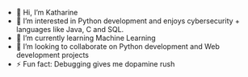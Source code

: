 - 👋 Hi, I’m Katharine
- 👀 I’m interested in Python development and enjoys cybersecurity + languages like Java, C and SQL. 
- 🌱 I’m currently learning Machine Learning
- 💞️ I’m looking to collaborate on Python development and Web development projects
- ⚡ Fun fact: Debugging gives me dopamine rush

<!---
Katharine007/Katharine007 is a ✨ special ✨ repository because its `README.md` (this file) appears on your GitHub profile.
You can click the Preview link to take a look at your changes.
--->
